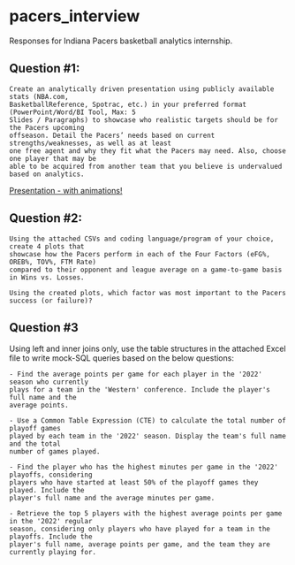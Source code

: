 # pacers_interview
Responses for Indiana Pacers basketball analytics internship.

## Question #1:

    Create an analytically driven presentation using publicly available stats (NBA.com,
    BasketballReference, Spotrac, etc.) in your preferred format (PowerPoint/Word/BI Tool, Max: 5
    Slides / Paragraphs) to showcase who realistic targets should be for the Pacers upcoming
    offseason. Detail the Pacers’ needs based on current strengths/weaknesses, as well as at least
    one free agent and why they fit what the Pacers may need. Also, choose one player that may be
    able to be acquired from another team that you believe is undervalued based on analytics.

[Presentation - with animations!](https://docs.google.com/presentation/d/1mKjg0hVf6s5Kv5sKDcd8qwsSVT8_6hiwqZucb4Vxhdo/edit#slide=id.p)

## Question #2:

    Using the attached CSVs and coding language/program of your choice, create 4 plots that
    showcase how the Pacers perform in each of the Four Factors (eFG%, OREB%, TOV%, FTM Rate)
    compared to their opponent and league average on a game-to-game basis in Wins vs. Losses.

    Using the created plots, which factor was most important to the Pacers success (or failure)?


## Question #3
Using left and inner joins only, use the table structures in the attached Excel file to write mock-SQL queries based on the below questions:

    - Find the average points per game for each player in the '2022' season who currently
    plays for a team in the 'Western' conference. Include the player's full name and the
    average points.

    - Use a Common Table Expression (CTE) to calculate the total number of playoff games
    played by each team in the '2022' season. Display the team's full name and the total
    number of games played.

    - Find the player who has the highest minutes per game in the '2022' playoffs, considering
    players who have started at least 50% of the playoff games they played. Include the
    player's full name and the average minutes per game.

    - Retrieve the top 5 players with the highest average points per game in the '2022' regular
    season, considering only players who have played for a team in the playoffs. Include the
    player's full name, average points per game, and the team they are currently playing for.
